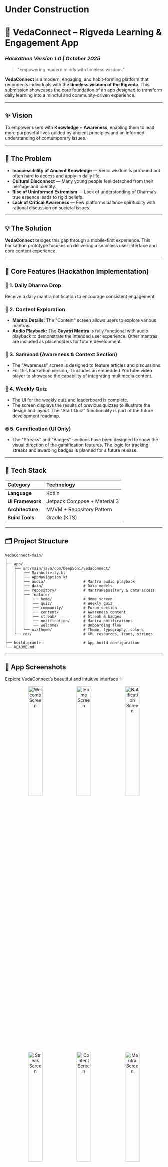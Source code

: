 # Under Construction

# 🌿 VedaConnect – Rigveda Learning & Engagement App

### *Hackathon Version 1.0 | October 2025*

> "Empowering modern minds with timeless wisdom."

**VedaConnect** is a modern, engaging, and habit-forming platform that reconnects individuals with the **timeless wisdom of the Rigveda**. This submission showcases the core foundation of an app designed to transform daily learning into a mindful and community-driven experience.

---

## ✨ Vision

To empower users with **Knowledge + Awareness**, enabling them to lead more purposeful lives guided by ancient principles and an informed understanding of contemporary issues.

---

## 🚩 The Problem

*   **Inaccessibility of Ancient Knowledge** — Vedic wisdom is profound but often hard to access and apply in daily life.
*   **Cultural Disconnect** — Many young people feel detached from their heritage and identity.
*   **Rise of Uninformed Extremism** — Lack of understanding of Dharma’s true essence leads to rigid beliefs.
*   **Lack of Critical Awareness** — Few platforms balance spirituality with rational discussion on societal issues.

---

## 💡 The Solution

**VedaConnect** bridges this gap through a mobile-first experience. This hackathon prototype focuses on delivering a seamless user interface and core content experience.

---

## 📱 Core Features (Hackathon Implementation)

### 🔔 1. Daily Dharma Drop
Receive a daily mantra notification to encourage consistent engagement.

### 📖 2. Content Exploration
*   **Mantra Details:** The "Content" screen allows users to explore various mantras.
*   **Audio Playback:** The **Gayatri Mantra** is fully functional with audio playback to demonstrate the intended user experience. Other mantras are included as placeholders for future development.

### 📰 3. Samvaad (Awareness & Context Section)
*   The "Awareness" screen is designed to feature articles and discussions.
*   For this hackathon version, it includes an embedded YouTube video player to showcase the capability of integrating multimedia content.

### 🧩 4. Weekly Quiz
*   The UI for the weekly quiz and leaderboard is complete.
*   The screen displays the results of previous quizzes to illustrate the design and layout. The "Start Quiz" functionality is part of the future development roadmap.

### 🔥 5. Gamification (UI Only)
*   The "Streaks" and "Badges" sections have been designed to show the visual direction of the gamification features. The logic for tracking streaks and awarding badges is planned for a future release.

---

## 🧠 Tech Stack

| Category | Technology |
| :--- | :--- |
| **Language** | Kotlin |
| **UI Framework** | Jetpack Compose + Material 3 |
| **Architecture** | MVVM + Repository Pattern |
| **Build Tools** | Gradle (KTS) |

---

## 🗂️ Project Structure

```
VedaConnect-main/
│
├── app/
│   ├── src/main/java/com/DeepSoni/vedaconnect/
│   │   ├── MainActivity.kt
│   │   ├── AppNavigation.kt
│   │   ├── audio/                 # Mantra audio playback
│   │   ├── data/                  # Data models
│   │   ├── repository/            # MantraRepository & data access
│   │   ├── feature/
│   │   │   ├── home/              # Home screen
│   │   │   ├── quiz/              # Weekly quiz
│   │   │   ├── community/         # Forum section
│   │   │   ├── content/           # Awareness content
│   │   │   ├── streak/            # Streak & badges
│   │   │   ├── notification/      # Mantra notifications
│   │   │   └── welcome/           # Onboarding flow
│   │   └── ui/theme/              # Theme, typography, colors
│   └── res/                       # XML resources, icons, strings
│
├── build.gradle                   # App build configuration
└── README.md
```

---

## 📸 App Screenshots

Explore VedaConnect’s beautiful and intuitive interface ✨

<p align="center">
  <img src="app/src/main/java/com/DeepSoni/vedaconnect/assets/screenshots/Welcome.png" alt="Welcome Screen" width="30%">
  <img src="app/src/main/java/com/DeepSoni/vedaconnect/assets/screenshots/Home.png" alt="Home Screen" width="30%">
  <img src="app/src/main/java/com/DeepSoni/vedaconnect/assets/screenshots/Notification.png" alt="Notification Screen" width="30%">
  <img src="app/src/main/java/com/DeepSoni/vedaconnect/assets/screenshots/Streaks.png" alt="Streak Screen" width="30%">
  <img src="app/src/main/java/com/DeepSoni/vedaconnect/assets/screenshots/Content.png" alt="Content Screen" width="30%">
  <img src="app/src/main/java/com/DeepSoni/vedaconnect/assets/screenshots/Mantra.png" alt="Mantra Screen" width="30%">
  <img src="app/src/main/java/com/DeepSoni/vedaconnect/assets/screenshots/Awareness.png" alt="Awareness Screen" width="30%">
  <img src="app/src/main/java/com/DeepSoni/vedaconnect/assets/screenshots/Quiz.png" alt="Quiz Screen" width="30%">
</p>

> *Built with Jetpack Compose & Material 3 — blending tradition with modern simplicity.*

## ⚙️ Getting Started

### 1. Clone the Repository

```bash
git clone https://github.com/deep100ni/VedaConnect.git
cd VedaConnect-main
```

### 2. Open in Android Studio

*   Use ***Android Studio Narwhal 3 Feature Drop (2025.1.3)*** or a compatible version.
*   Let Gradle sync automatically.

### 3. Run the App

Select a device/emulator → click **Run ▶️**.

---

## 🧩 Hackathon Roadmap

*   [✅] Core UI & Navigation
*   [✅] Daily Mantra System (UI and Notification)
*   [✅] Content Screen with Functional Audio for Gayatri Mantra(Currently only Gayatri Mantra is functional)
*   [✅] Awareness Section with Video Player(currently video player is work others in future features)
*   [✅] Quiz Screen UI with Previous Results(currently it shows result but don't have any functionality)
*   [🚧] Full Quiz & Leaderboard Functionality
*   [🚧] Gamification Logic (Streaks and Badges)
*   [🚧] Community Forum Integration
*   [🔜] AI Chatbot (Phase 2)

---

## 🔮 Future Enhancements

*   Voice-guided meditation & chanting modules
*   Regional language support (Sanskrit, Hindi, English)
*   Integration with Bharat Knowledge Graph
*   User profile analytics & habit tracking dashboard
*   Moderated discussion system for verified content

---

> *VedaConnect aims to merge ancient knowledge with digital experience — inspiring awareness, action, and inner growth.*